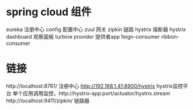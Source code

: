 # spring cloud 组件
eureka 注册中心
config 配置中心
zuul 网关
zipkin 链路
hystrix 熔断器
hystrix dashboard 观察面板 turbine
provider 提供者app
feign-consumer
ribbon-consumer
# 链接
http://localhost:8761/ 注册中心
http://192.168.1.41:8900/hystrix  hystrix监控平台
    单个应用调用监控，http://hystrix-app:port/actuator/hystrix.stream
http://localhost:9411/zipkin/ 链路器
